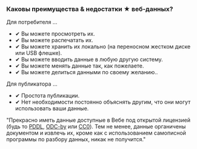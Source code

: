 ### Каковы преимущества &amp; недостатки <span class="stars-inline">&#x2605;</span> веб-данных?

Для потребителя &hellip;

- &#10004; Вы можете просмотреть их.
- &#10004; Вы можете распечатать их.
- &#10004; Вы можете хранить их локально (на переносном жестком диске или USB флешке).
- &#10004; Вы можете вводить данные в любую другую систему.
- &#10004; Вы можете менять данные так, как пожелаете.
- &#10004; Вы можете делиться данными по своему желанию..

Для публикатора &hellip;

- &#10004; Простота публикации.
- &#10004; Нет необходимости постоянно объяснять другим, что они могут использовать ваши данные.

"Прекрасно иметь данные доступные в Вебе под открытой лицензией (будь то [PDDL](http://opendatacommons.org/licenses/pddl/ "Open Data Commons &raquo; Public Domain Dedication and License (PDDL)"), [ODC-by](http://opendatacommons.org/licenses/by/ "Open Data Commons &raquo; Open Data Commons Attribution License") или [CC0](http://creativecommons.org/publicdomain/zero/1.0/ "Creative Commons &mdash;CC0 1.0 Universal")). Тем не менее, данные органичены документом и извлечь их, кроме как с использованием самописной программы по разбору данных, никак не получится."